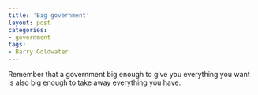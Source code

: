 ```yaml
---
title: 'Big government'
layout: post
categories:
- government
tags:
- Barry Goldwater
---
```


Remember that a government big enough to give you everything you want is also big enough to take away everything you have.